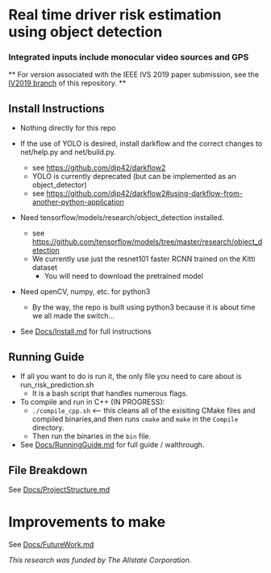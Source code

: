 # Real time driver risk estimation using object detection
### Integrated inputs include monocular video sources and GPS
** For version associated with the IEEE IVS 2019 paper submission, see the [IV2019 branch](https://github.com/djp42/driver_risk_prediction_mono_video/tree/IV2019) of this repository. **
## Install Instructions
* Nothing directly for this repo
* If the use of YOLO is desired, install darkflow and the correct changes to net/help.py and net/build.py.
    - see https://github.com/djp42/darkflow2
    - YOLO is currently deprecated (but can be implemented as an object_detector)
    - see https://github.com/djp42/darkflow2#using-darkflow-from-another-python-application
* Need tensorflow/models/research/object_detection installed.
    - see https://github.com/tensorflow/models/tree/master/research/object_detection
    - We currently use just the resnet101 faster RCNN trained on the Kitti dataset
        - You will need to download the pretrained model
* Need openCV, numpy, etc. for python3
    - By the way, the repo is built using python3 because it is about time we all made the switch...

* See [Docs/Install.md](Docs/Install.md) for full instructions

## Running Guide
* If all you want to do is run it, the only file you need to care about is run_risk_prediction.sh
    - It is a bash script that handles numerous flags.
* To compile and run in C++ (IN PROGRESS):
    - `./compile_cpp.sh`  <-- this cleans all of the exisiting CMake files and compiled binaries,and then runs `cmake` and `make` in the `Compile` directory.
    - Then run the binaries in the `bin` file.
* See [Docs/RunningGuide.md](Docs/RunningGuide.md) for full guide / walthrough.

## File Breakdown
See [Docs/ProjectStructure.md](Docs/ProjectStructure.md)

# Improvements to make
See [Docs/FutureWork.md](Docs/FutureWork.md)



*This research was funded by The Allstate Corporation.*
